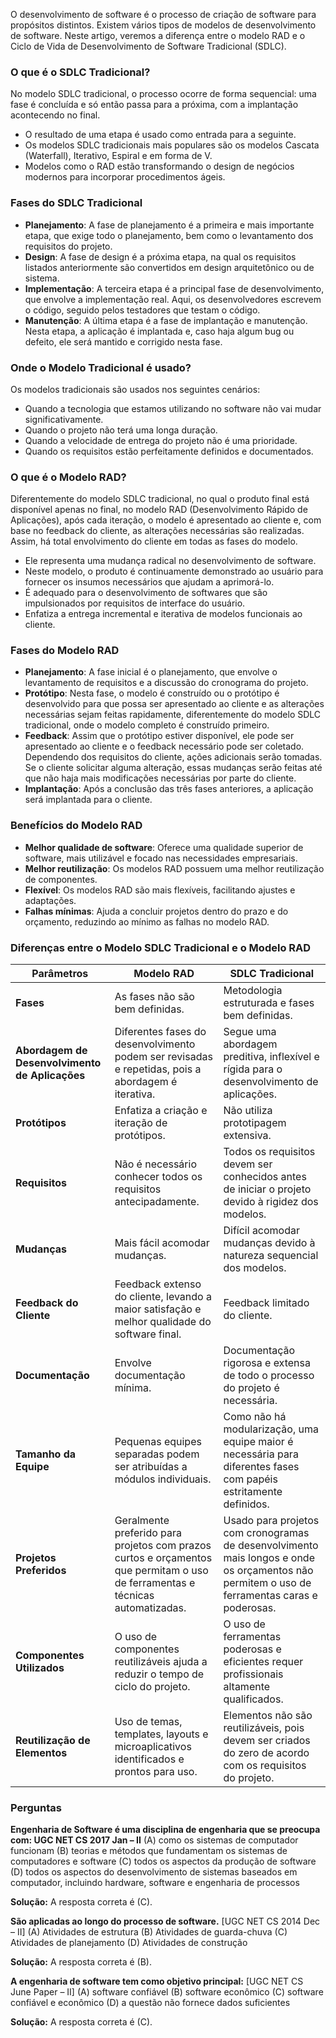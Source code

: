 O desenvolvimento de software é o processo de criação de software para propósitos distintos. Existem vários tipos de modelos de desenvolvimento de software. Neste artigo, veremos a diferença entre o modelo RAD e o Ciclo de Vida de Desenvolvimento de Software Tradicional (SDLC).

### **O que é o SDLC Tradicional?** 
No modelo SDLC tradicional, o processo ocorre de forma sequencial: uma fase é concluída e só então passa para a próxima, com a implantação acontecendo no final.

- O resultado de uma etapa é usado como entrada para a seguinte. 
- Os modelos SDLC tradicionais mais populares são os modelos Cascata (Waterfall), Iterativo, Espiral e em forma de V. 
- Modelos como o RAD estão transformando o design de negócios modernos para incorporar procedimentos ágeis.

### **Fases do SDLC Tradicional**

- **Planejamento**: A fase de planejamento é a primeira e mais importante etapa, que exige todo o planejamento, bem como o levantamento dos requisitos do projeto.
- **Design**: A fase de design é a próxima etapa, na qual os requisitos listados anteriormente são convertidos em design arquitetônico ou de sistema.
- **Implementação**: A terceira etapa é a principal fase de desenvolvimento, que envolve a implementação real. Aqui, os desenvolvedores escrevem o código, seguido pelos testadores que testam o código.
- **Manutenção**: A última etapa é a fase de implantação e manutenção. Nesta etapa, a aplicação é implantada e, caso haja algum bug ou defeito, ele será mantido e corrigido nesta fase.

### **Onde o Modelo Tradicional é usado?** 
Os modelos tradicionais são usados nos seguintes cenários:
- Quando a tecnologia que estamos utilizando no software não vai mudar significativamente.
- Quando o projeto não terá uma longa duração.
- Quando a velocidade de entrega do projeto não é uma prioridade.
- Quando os requisitos estão perfeitamente definidos e documentados.


### **O que é o Modelo RAD?** 
Diferentemente do modelo SDLC tradicional, no qual o produto final está disponível apenas no final, no modelo RAD (Desenvolvimento Rápido de Aplicações), após cada iteração, o modelo é apresentado ao cliente e, com base no feedback do cliente, as alterações necessárias são realizadas. Assim, há total envolvimento do cliente em todas as fases do modelo.

- Ele representa uma mudança radical no desenvolvimento de software. 
- Neste modelo, o produto é continuamente demonstrado ao usuário para fornecer os insumos necessários que ajudam a aprimorá-lo. 
- É adequado para o desenvolvimento de softwares que são impulsionados por requisitos de interface do usuário. 
- Enfatiza a entrega incremental e iterativa de modelos funcionais ao cliente.

### **Fases do Modelo RAD**

- **Planejamento**: A fase inicial é o planejamento, que envolve o levantamento de requisitos e a discussão do cronograma do projeto.
- **Protótipo**: Nesta fase, o modelo é construído ou o protótipo é desenvolvido para que possa ser apresentado ao cliente e as alterações necessárias sejam feitas rapidamente, diferentemente do modelo SDLC tradicional, onde o modelo completo é construído primeiro.
- **Feedback**: Assim que o protótipo estiver disponível, ele pode ser apresentado ao cliente e o feedback necessário pode ser coletado. Dependendo dos requisitos do cliente, ações adicionais serão tomadas. Se o cliente solicitar alguma alteração, essas mudanças serão feitas até que não haja mais modificações necessárias por parte do cliente.
- **Implantação**: Após a conclusão das três fases anteriores, a aplicação será implantada para o cliente.

### **Benefícios do Modelo RAD**

- **Melhor qualidade de software**: Oferece uma qualidade superior de software, mais utilizável e focado nas necessidades empresariais.
- **Melhor reutilização**: Os modelos RAD possuem uma melhor reutilização de componentes.
- **Flexível**: Os modelos RAD são mais flexíveis, facilitando ajustes e adaptações.
- **Falhas mínimas**: Ajuda a concluir projetos dentro do prazo e do orçamento, reduzindo ao mínimo as falhas no modelo RAD.

### **Diferenças entre o Modelo SDLC Tradicional e o Modelo RAD**

|**Parâmetros**|**Modelo RAD**|**SDLC Tradicional**|
|---|---|---|
|**Fases**|As fases não são bem definidas.|Metodologia estruturada e fases bem definidas.|
|**Abordagem de Desenvolvimento de Aplicações**|Diferentes fases do desenvolvimento podem ser revisadas e repetidas, pois a abordagem é iterativa.|Segue uma abordagem preditiva, inflexível e rígida para o desenvolvimento de aplicações.|
|**Protótipos**|Enfatiza a criação e iteração de protótipos.|Não utiliza prototipagem extensiva.|
|**Requisitos**|Não é necessário conhecer todos os requisitos antecipadamente.|Todos os requisitos devem ser conhecidos antes de iniciar o projeto devido à rigidez dos modelos.|
|**Mudanças**|Mais fácil acomodar mudanças.|Difícil acomodar mudanças devido à natureza sequencial dos modelos.|
|**Feedback do Cliente**|Feedback extenso do cliente, levando a maior satisfação e melhor qualidade do software final.|Feedback limitado do cliente.|
|**Documentação**|Envolve documentação mínima.|Documentação rigorosa e extensa de todo o processo do projeto é necessária.|
|**Tamanho da Equipe**|Pequenas equipes separadas podem ser atribuídas a módulos individuais.|Como não há modularização, uma equipe maior é necessária para diferentes fases com papéis estritamente definidos.|
|**Projetos Preferidos**|Geralmente preferido para projetos com prazos curtos e orçamentos que permitam o uso de ferramentas e técnicas automatizadas.|Usado para projetos com cronogramas de desenvolvimento mais longos e onde os orçamentos não permitem o uso de ferramentas caras e poderosas.|
|**Componentes Utilizados**|O uso de componentes reutilizáveis ajuda a reduzir o tempo de ciclo do projeto.|O uso de ferramentas poderosas e eficientes requer profissionais altamente qualificados.|
|**Reutilização de Elementos**|Uso de temas, templates, layouts e microaplicativos identificados e prontos para uso.|Elementos não são reutilizáveis, pois devem ser criados do zero de acordo com os requisitos do projeto.|

### Perguntas

**Engenharia de Software é uma disciplina de engenharia que se preocupa com: UGC NET CS 2017 Jan – II** 
(A) como os sistemas de computador funcionam 
(B) teorias e métodos que fundamentam os sistemas de computadores e software 
(C) todos os aspectos da produção de software 
(D) todos os aspectos do desenvolvimento de sistemas baseados em computador, incluindo hardware, software e engenharia de processos

**Solução:** A resposta correta é (C).


**São aplicadas ao longo do processo de software.** [UGC NET CS 2014 Dec – II] 
(A) Atividades de estrutura 
(B) Atividades de guarda-chuva 
(C) Atividades de planejamento
(D) Atividades de construção

**Solução:** A resposta correta é (B).


**A engenharia de software tem como objetivo principal:** [UGC NET CS June Paper – II] 
(A) software confiável 
(B) software econômico 
(C) software confiável e econômico 
(D) a questão não fornece dados suficientes

**Solução:** A resposta correta é (C).
